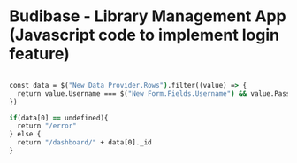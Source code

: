 # Budibase - Library Management App (Javascript code to implement login feature)

```cmd

const data = $("New Data Provider.Rows").filter((value) => {
  return value.Username === $("New Form.Fields.Username") && value.Password === $("New Form.Fields.Password")
})

if(data[0] == undefined){
  return "/error"
} else {
  return "/dashboard/" + data[0]._id
}


```
